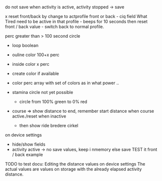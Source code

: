 do not save when activity is active, activity stopped -> save

x reset front/back by change to actprofile front or back
    - ciq field What Tired need to be active in that profile
    - beeps for 10 seconds then reset front / back value
    - switch back to normal profile.


perc greater than > 100 second circle
 - loop boolean 
 - ouline color 100+x perc
 - inside color x perc


- create color if available
- color perc array with set of colors as in what power ..
- stamina circle not yet possible
  - circle from 100% green to 0% red
- course => show distance to end, remember start distance when course active./reset when inactive
  - then show ride bredere cirkel

on device settings
- hide/show fields 
- activity active -> no save values, keep i nmemory
else save
TEST it front / back example


TODO to test
docu:
Editing the distance values on device settings
The actual values are values on storage with the already elapsed activity distance.
